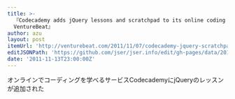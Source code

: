 ```yaml
---
title: >-
  『Codecademy adds jQuery lessons and scratchpad to its online coding school |
  VentureBeat』
author: azu
layout: post
itemUrl: 'http://venturebeat.com/2011/11/07/codecademy-jquery-scratchpad/'
editJSONPath: 'https://github.com/jser/jser.info/edit/gh-pages/data/2011/11/index.json'
date: '2011-11-13T23:00:00Z'
---
```

オンラインでコーディングを学べるサービスCodecademyにjQueryのレッスンが追加された
